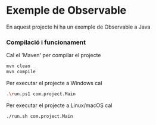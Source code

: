 # Exemple de Observable #

En aquest projecte hi ha un exemple de Observable a Java

### Compilació i funcionament ###

Cal el 'Maven' per compilar el projecte
```bash
mvn clean
mvn compile
```

Per executar el projecte a Windows cal
```bash
.\run.ps1 com.project.Main
```

Per executar el projecte a Linux/macOS cal
```bash
./run.sh com.project.Main
```